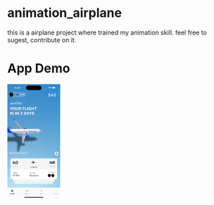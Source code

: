# animation_airplane
this is a  airplane project   where trained my animation skill. feel free to sugest, contribute on it.

# App Demo 
<img src ="https://github.com/MarioCarlosChita/animation_airplane/blob/main/assets/demo.png"  width="120">


